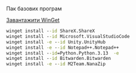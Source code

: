 Пак базових програм

[Завантажити WinGet](https://github.com/abbodi1406/vcredist/releases/)

``` cmd
winget install --id ShareX.ShareX
winget install --id Microsoft.VisualStudioCode
winget install -e --id Unity.UnityHub
winget install -e --id Notepad++.Notepad++
winget install --id=Python.Python.3.13  -e
winget install --id Bitwarden.Bitwarden
winget install -e --id M2Team.NanaZip
```
